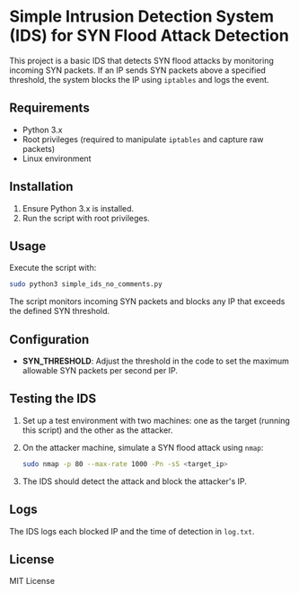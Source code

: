 
# Simple Intrusion Detection System (IDS) for SYN Flood Attack Detection

This project is a basic IDS that detects SYN flood attacks by monitoring incoming SYN packets. If an IP sends SYN packets above a specified threshold, the system blocks the IP using `iptables` and logs the event.

## Requirements

- Python 3.x
- Root privileges (required to manipulate `iptables` and capture raw packets)
- Linux environment

## Installation

1. Ensure Python 3.x is installed.
2. Run the script with root privileges.

## Usage

Execute the script with:
```bash
sudo python3 simple_ids_no_comments.py
```

The script monitors incoming SYN packets and blocks any IP that exceeds the defined SYN threshold.

## Configuration

- **SYN_THRESHOLD**: Adjust the threshold in the code to set the maximum allowable SYN packets per second per IP.

## Testing the IDS

1. Set up a test environment with two machines: one as the target (running this script) and the other as the attacker.
2. On the attacker machine, simulate a SYN flood attack using `nmap`:

   ```bash
   sudo nmap -p 80 --max-rate 1000 -Pn -sS <target_ip>
   ```

3. The IDS should detect the attack and block the attacker's IP.

## Logs

The IDS logs each blocked IP and the time of detection in `log.txt`.

## License

MIT License
